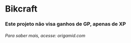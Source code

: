 # Bikcraft
### Este projeto não visa ganhos de GP, apenas de XP
###### Para saber mais, acesse: origamid.com
